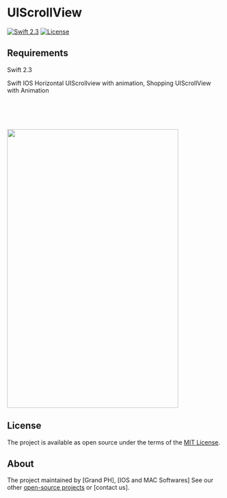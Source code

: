 # UIScrollView

 
[![Swift 2.3](https://img.shields.io/badge/Swift-3.0-orange.svg?style=flat)](https://swift.org/)
[![License](https://img.shields.io/cocoapods/l/ParallaxView.svg)](https://github.com/PGSSoft/ParallaxView/LICENSE.md)

 
## Requirements

Swift 2.3

Swift IOS Horizontal UIScrollview with animation, Shopping UIScrollView with Animation

<p align="center">

  <br><br>  <br><br>
  <img src="http://katikids.com/ShoppingUIScrollView.png" height="650" width="400">
 
  </p>


## License

The project is available as open source under the terms of the [MIT License](http://opensource.org/licenses/MIT).

 
## About

The project maintained by [Grand PH], [IOS and MAC Softwares]
See our other [open-source projects](https://github.com/mkihmouda) or [contact us]. 
